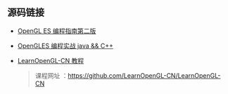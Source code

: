 ## 源码链接
* [OpenGL ES 编程指南第二版 ](https://github.com/danginsburg/opengles3-book)

* [OpenGLES 编程实战  java && C++](https://github.com/learnopengles/Learn-OpenGLES-Tutorials)  

* [LearnOpenGL-CN 教程](https://github.com/JoeyDeVries/LearnOpenGL) 
    > 课程网址 ：https://github.com/LearnOpenGL-CN/LearnOpenGL-CN 
